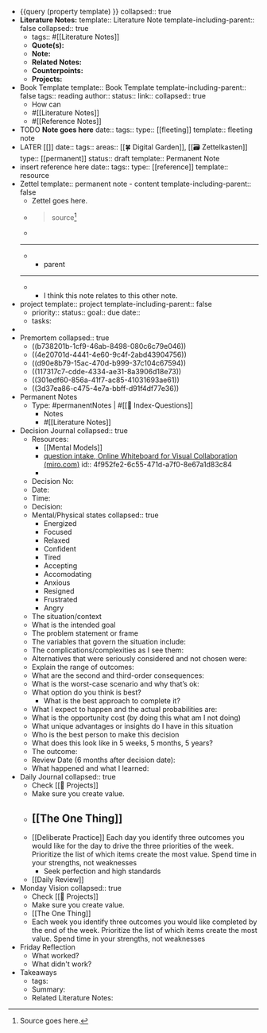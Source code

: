 - {{query (property template) }}
  collapsed:: true
- **Literature Notes:** 
  template:: Literature Note
  template-including-parent:: false
  collapsed:: true
	- tags:: #[[Literature Notes]]
	- **Quote(s):**
	- **Note:**
	- **Related Notes:**
	- **Counterpoints:**
	- **Projects:**
- Book Template
  template:: Book Template
  template-including-parent:: false
  tags:: reading
  author:: 
  status:: 
  link::
  collapsed:: true
	- How can
	- #[[Literature Notes]]
	- #[[Reference Notes]]
- TODO **Note goes here**
  date::
  tags::
  type:: [[fleeting]]
  template:: fleeting note
- LATER [[]]
  date::
  tags::
  areas:: [[🍀 Digital Garden]], [[🗃 Zettelkasten]]
  type:: [[permanent]]
  status:: draft
  template:: Permanent Note
- insert reference here
  date::
  tags::
  type:: [[reference]]
  template:: resource
- Zettel
  template:: permanent note - content
  template-including-parent:: false
	- Zettel goes here.
	- > source[^1]
	- [^1]: Source goes here.
	- -----
	- - parent
	- -----
	- - I think this note relates to this other note.
- project
  template:: project
  template-including-parent:: false
	- priority::
	  status::
	  goal::
	  due date::
	- tasks:
-
- Premortem
  collapsed:: true
	- ((b738201b-1cf9-46ab-8498-080c6c79e046))
	- ((4e20701d-4441-4e60-9c4f-2abd43904756))
	- ((d90e8b79-15ac-470d-b999-37c104c67594))
	- ((117317c7-cdde-4334-ae31-8a3906d18e73))
	- ((301edf60-856a-41f7-ac85-41031693ae61))
	- ((3d37ea86-c475-4e7a-bbff-d91f4df77e36))
- Permanent Notes
	- Type: #permanentNotes | #[[🤔 Index-Questions]]
		- Notes
		- #[[Literature Notes]]
- Decision Journal
  collapsed:: true
	- Resources:
		- [[Mental Models]]
		- [question intake, Online Whiteboard for Visual Collaboration (miro.com)](https://miro.com/app/board/o9J_lV0xg9E=/)
		  id:: 4f952fe2-6c55-471d-a7f0-8e67a1d83c84
		-
	- Decision No:
	- Date:
	- Time:
	- Decision:
	- Mental/Physical states
	  collapsed:: true
		- Energized
		- Focused
		- Relaxed
		- Confident
		- Tired
		- Accepting
		- Accomodating
		- Anxious
		- Resigned
		- Frustrated
		- Angry
	- The situation/context
	- What is the intended goal
	- The problem statement or frame
	- The variables that govern the situation include:
	- The complications/complexities as I see them:
	- Alternatives that were seriously considered and not chosen were:
	- Explain the range of outcomes:
	- What are the second and third-order consequences:
	- What is the worst-case scenario and why that’s ok:
	- What option do you think is best?
		- What is the best approach to complete it?
	- What I expect to happen and the actual probabilities are:
	- What is the opportunity cost (by doing this what am I not doing)
	- What unique advantages or insights do I have in this situation
	- Who is the best person to make this decision
	- What does this look like in 5 weeks, 5 months, 5 years?
	- The outcome:
	- Review Date (6 months after decision date):
	- What happened and what I learned:
- Daily Journal
  collapsed:: true
	- Check [[🚧 Projects]]
	- Make sure you create value.
	- [[The One Thing]]
		-
	- [[Deliberate Practice]] Each day you identify three outcomes you would like for the day to drive the three priorities of the week. Prioritize the list of which items create the most value. Spend time in your strengths, not weaknesses
		- Seek perfection and high standards
	- [[Daily Review]]
- Monday Vision
  collapsed:: true
	- Check [[🚧 Projects]]
	- Make sure you create value.
	- [[The One Thing]]
	- Each week you identify three outcomes you would like completed by the end of the week. Prioritize the list of which items create the most value. Spend time in your strengths, not weaknesses
- Friday Reflection
	- What worked?
	- What didn't work?
- Takeaways
	- tags:
	- Summary:
	- Related Literature Notes: